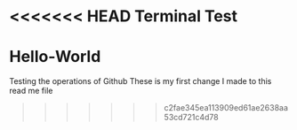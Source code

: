 <<<<<<< HEAD
Terminal Test
=======
# Hello-World
Testing the operations of Github
These is my first change I made to this read me file
>>>>>>> c2fae345ea113909ed61ae2638aa53cd721c4d78
